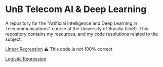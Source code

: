 # UnB Telecom AI & Deep Learning

A repository for the "Artificial Intelligence and Deep Learning in Telecommunications" course at the University of Brasília (UnB).
This repository contains my resources, and my code resolutions related to the subject.

[Linear Regression](https://github.com/laryferreira/telecom-ai-deeplearning/blob/main/Desafio_de_programacao_1.ipynb) ⚠️ This code is not 100% correct

[Logistic Regression](https://github.com/laryferreira/telecom-ai-deeplearning/blob/main/Desafio_de_programacao_2.ipynb)



